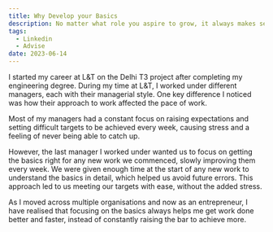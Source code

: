 ```yaml
---
title: Why Develop your Basics
description: No matter what role you aspire to grow, it always makes sens to improve your basics
tags:
  - Linkedin
  - Advise
date: 2023-06-14
---
```


I started my career at L&T on the Delhi T3 project after completing my engineering degree. During my time at L&T, I worked under different managers, each with their managerial style. One key difference I noticed was how their approach to work affected the pace of work.

Most of my managers had a constant focus on raising expectations and setting difficult targets to be achieved every week, causing stress and a feeling of never being able to catch up.

However, the last manager I worked under wanted us to focus on getting the basics right for any new work we commenced, slowly improving them every week. We were given enough time at the start of any new work to understand the basics in detail, which helped us avoid future errors. This approach led to us meeting our targets with ease, without the added stress.

As I moved across multiple organisations and now as an entrepreneur, I have realised that focusing on the basics always helps me get work done better and faster, instead of constantly raising the bar to achieve more.